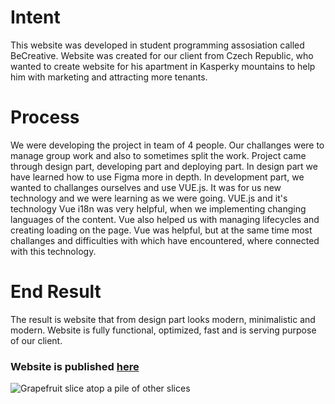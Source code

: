 # Intent
This website was developed in student programming assosiation called BeCreative. Website was created for our client from Czech Republic, who wanted to create website for his apartment in Kasperky mountains to help him with marketing and attracting more tenants.

# Process
We were developing the project in team of 4 people. Our challanges were to manage group work and also to sometimes split the work. Project came through design part, developing part and deploying part. In design part we have learned how to use Figma more in depth. In development part, we wanted to challanges ourselves and use VUE.js. It was for us new technology and we were learning as we were going. VUE.js and it's technology Vue i18n was very helpful, when we implementing changing languages of the content. Vue also helped us with managing lifecycles and creating loading on the page. Vue was helpful, but at the same time most challanges and difficulties with which have encountered, where connected with this technology.

# End Result
The result is website that from design part looks modern, minimalistic and modern. Website is fully functional, optimized, fast and is serving purpose of our client.
<h3>Website is published <a href="https://kasperky440.cz">here</a></h3>

<img 
     src="img/SocialFoodies2.png"
     alt="Grapefruit slice atop a pile of other slices">
